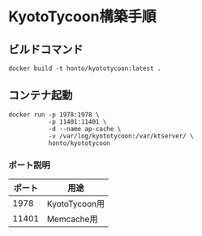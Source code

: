# KyotoTycoon構築手順

## ビルドコマンド

```
docker build -t honto/kyototycoon:latest .
```

## コンテナ起動

```
docker run -p 1978:1978 \
           -p 11401:11401 \
           -d --name ap-cache \
           -v /var/log/kyototycoon:/var/ktserver/ \
           honto/kyototycoon
```

### ポート説明

| ポート | 用途 |
|--------|--------|
| 1978 | KyotoTycoon用 |
| 11401 | Memcache用 |

